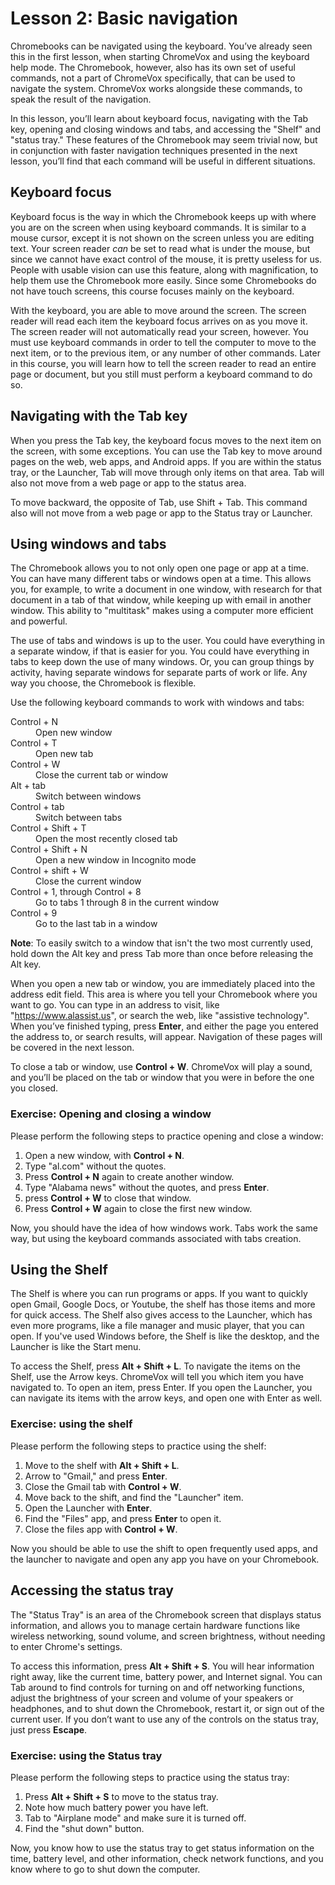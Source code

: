# Lesson 2: Basic navigation

Chromebooks can be navigated using the keyboard. You’ve already seen
this in the first lesson, when starting ChromeVox and using the
keyboard help mode. The Chromebook, however, also has its own set of
useful commands, not a part of ChromeVox specifically, that can be
used to navigate the system. ChromeVox works alongside these commands,
to speak the result of the navigation.

In this lesson, you’ll learn about keyboard focus, navigating with the
Tab key, opening and closing windows and tabs, and accessing the
"Shelf" and "status tray." These features of the Chromebook may seem
trivial now, but in conjunction with faster navigation techniques
presented in the next lesson, you’ll find that each command will be
useful in different situations.

## Keyboard focus

Keyboard focus is the way in which the Chromebook keeps up with where
you are on the screen when using keyboard commands. It is similar to a
mouse cursor, except it is not shown on the screen unless you are
editing text. Your screen reader *can* be set to read what is under
the mouse, but since we cannot have exact control of the mouse, it is
pretty useless for us. People with usable vision can use this feature,
along with magnification, to help them use the Chromebook more easily.
Since some Chromebooks do not have touch screens, this course focuses
mainly on the keyboard.

With the keyboard, you are able to move around the screen. The screen
reader will read each item the keyboard focus arrives on as you move
it. The screen reader will not automatically read your screen,
however. You must use keyboard commands in order to tell the computer
to move to the next item, or to the previous item, or any number of
other commands. Later in this course, you will learn how to tell the
screen reader to read an entire page or document, but you still must
perform a keyboard command to do so.

## Navigating with the Tab key

When you press the Tab key, the keyboard focus moves to the next item
on the screen, with some exceptions. You can use the Tab key to move
around pages on the web, web apps, and Android apps. If you are within
the status tray, or the Launcher, Tab will move through only items on
that area. Tab will also not move from a web page or app to the status
area.

To move backward, the opposite of Tab, use Shift + Tab. This command
also will not move from a web page or app to the Status tray or
Launcher.

## Using windows and tabs

The Chromebook allows you to not only open one page or app at a time.
You can have many different tabs or windows open at a time. This
allows you, for example, to write a document in one window, with
research for that document in a tab of that window, while keeping up
with email in another window. This ability to "multitask" makes using
a computer more efficient and powerful.

The use of tabs and windows is up to the user. You could have
everything in a separate window, if that is easier for you. You could
have everything in tabs to keep down the use of many windows. Or, you
can group things by activity, having separate windows for separate
parts of work or life. Any way you choose, the Chromebook is flexible.

Use the following keyboard commands to work with windows and tabs:

<dl>
<dt>Control + N</dt>
<dd>Open new window</dd>
<dt>Control + T</dt>
<dd>Open new tab</dd>
<dt>Control + W</dt>
<dd>Close the current tab or window</dd>
<dt>Alt + tab</dt>
<dd>Switch between windows</dd>
<dt>Control + tab</dt>
<dd>Switch between tabs</dd>
<dt>Control + Shift + T</dt>
<dd>Open the most recently closed tab</dd>
<dt>Control + Shift + N</dt>
<dd>Open a new window in Incognito mode</dd>
<dt>Control + shift + W</dt>
<dd>Close the current window</dd>
<dt>Control + 1, through Control + 8</dt>
<dd>Go to tabs 1 through 8 in the current window</dd>
<dt>Control + 9</dt>
<dd>Go to the last tab in a window</dd>
</dl>

<aside>
<p><b>Note</b>: To easily switch to a window that isn't the two most currently used, hold down the Alt key and press Tab more than once before releasing the Alt key.
</p>
</aside>

When you open a new tab or window, you are immediately placed into the
address edit field. This area is where you tell your Chromebook where
you want to go. You can type in an address to visit, like
"<https://www.alassist.us>", or search the web, like "assistive
technology". When you’ve finished typing, press **Enter**, and either
the page you entered the address to, or search results, will appear.
Navigation of these pages will be covered in the next lesson.

To close a tab or window, use **Control + W**. ChromeVox will play a
sound, and you’ll be placed on the tab or window that you were in
before the one you closed.

### Exercise: Opening and closing a window

Please perform the following steps to practice opening and close a window:

1. Open a new window, with **Control + N**.
2. Type "al.com" without the quotes.
3. Press **Control + N** again to create another window.
4. Type "Alabama news" without the quotes, and press **Enter**.
5. press **Control + W** to close that window.
6. Press **Control + W** again to close the first new window.

Now, you should have the idea of how windows work. Tabs work the same
way, but using the keyboard commands associated with tabs creation.

## Using the Shelf

The Shelf is where you can run programs or apps. If you want to
quickly open Gmail, Google Docs, or Youtube, the shelf has those items
and more for quick access. The Shelf also gives access to the
Launcher, which has even more programs, like a file manager and music
player, that you can open. If you've used Windows before, the Shelf is
like the desktop, and the Launcher is like the Start menu.

To access the Shelf, press **Alt + Shift + L**. To navigate the items
on the Shelf, use the Arrow keys. ChromeVox will tell you which item
you have navigated to. To open an item, press Enter. If you open the
Launcher, you can navigate its items with the arrow keys, and open one
with Enter as well.

### Exercise: using the shelf

Please perform the following steps to practice using the shelf:

1. Move to the shelf with **Alt + Shift + L**.
2. Arrow to "Gmail," and press **Enter**.
3. Close the Gmail tab with **Control + W**.
4. Move back to the shift, and find the "Launcher" item.
5. Open the Launcher with **Enter**.
6. Find the "Files" app, and press **Enter** to open it.
7. Close the files app with **Control + W**.


Now you should be able to use the shift to open frequently used apps,
and the launcher to navigate and open any app you have on your Chromebook.

## Accessing the status tray

The "Status Tray" is an area of the Chromebook screen that displays
status information, and allows you to manage certain hardware
functions like wireless networking, sound volume, and screen
brightness, without needing to enter Chrome's settings.

To access this information, press **Alt + Shift + S**. You will hear
information right away, like the current time, battery power, and
Internet signal. You can Tab around to find controls for turning on
and off networking functions, adjust the brightness of your screen and
volume of your speakers or headphones, and to shut down the
Chromebook, restart it, or sign out of the current user. If you don’t
want to use any of the controls on the status tray, just press
**Escape**.

### Exercise: using the Status tray

Please perform the following steps to practice using the status tray:

1. Press **Alt + Shift + S** to move to the status tray.
2. Note how much battery power you have left.
3. Tab to "Airplane mode" and make sure it is turned off.
4. Find the "shut down" button.

Now, you know how to use the status tray to get status information on
the time, battery level, and other information, check network
functions, and you know where to go to shut down the computer. 

